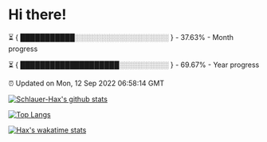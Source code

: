 # Hi there!

⏳ { ███████████░░░░░░░░░░░░░░░░░░░ } - 37.63% - Month progress

⏳ { ████████████████████░░░░░░░░░░ } - 69.67% - Year progress

⏰ Updated on Mon, 12 Sep 2022 06:58:14 GMT


[![Schlauer-Hax's github stats](https://github-readme-stats.vercel.app/api?username=Schlauer-Hax&show_icons=true&theme=dark&count_private=true)](https://github.com/Schlauer-Hax)


[![Top Langs](https://github-readme-stats.vercel.app/api/top-langs/?username=Schlauer-Hax&layout=compact&theme=dark)](https://github.com/Schlauer-Hax?tab=repositories)


[![Hax's wakatime stats](https://github-readme-stats.vercel.app/api/wakatime?username=Hax&theme=dark)](https://wakatime.com/@Hax)

